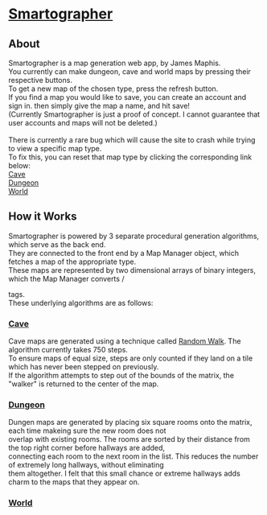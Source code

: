 # [Smartographer](http://smartographer.fly.dev)

## About

Smartographer is a map generation web app, by James Maphis.<br>
You currently can make dungeon, cave and world maps by pressing their respective buttons. <br>
To get a new map of the chosen type, press the refresh button.<br>
If you find a map you would like to save, you can create an account and sign in. then simply give the map a name, and hit save!<br>
(Currently Smartographer is just a proof of concept.  I cannot guarantee that user accounts and maps will not be deleted.)<br>
<br>
There is currently a rare bug which will cause the site to crash while trying to view a specific map type. <br>
To fix this, you can reset that map type by clicking the corresponding link below:<br>
[Cave](http://smartographer.fly.dev/maps/refresh_cave)<br>
[Dungeon](http://smartographer.fly.dev/maps/refresh_dungeon)<br>
[World](http://smartographer.fly.dev/maps/refresh_world)<br>

## How it Works

Smartographer is powered by 3 separate procedural generation algorithms, which serve as the back end. <br>
They are connected to the front end by a Map Manager object, which fetches a map of the appropriate type.<br>
These maps are represented by two dimensional arrays of binary integers, which the Map Manager converts /<div/> tags.<br>
These underlying algorithms are as follows:<br>

### [Cave](https://smartographer.fly.dev/maps/gen/cave)

  Cave maps are generated using a technique called [Random Walk](https://en.wikipedia.org/wiki/Random_walk). The algorithm currently takes 750 steps. <br>
  To ensure maps of equal size, steps are only counted if they land on a tile which has never been stepped on previously.<br>
  If the algorithm attempts to step out of the bounds of the matrix, the "walker" is returned to the center of the map.

### [Dungeon](https://smartographer.fly.dev/maps/gen/dungeon)

  Dungen maps are generated by placing six square rooms onto the matrix, each time makeing sure the new room does not <br>
  overlap with existing rooms. The rooms are sorted by their distance from the top right corner before hallways are added, <br>
  connecting each room to the next room in the list. This reduces the number of extremely long hallways, without eliminating<br> 
  them altogether. I felt that this small chance or extreme hallways adds charm to the maps that they appear on.<br>

### [World](https://smartographer.fly.dev/maps/gen/world)
